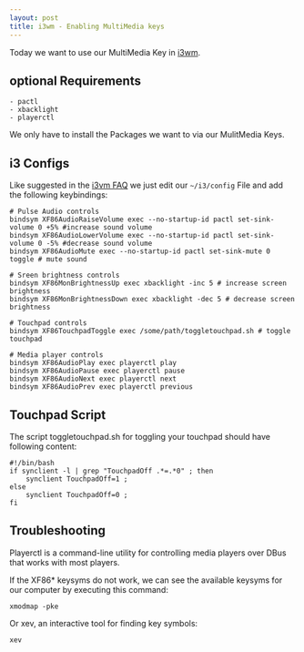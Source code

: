 ```yaml
---
layout: post
title: i3wm - Enabling MultiMedia keys
---
```


Today we want to use our MultiMedia Key in [i3wm](https://i3wm.org/).

## optional Requirements
    - pactl
    - xbacklight
    - playerctl
We only have to install the Packages we want to via our MulitMedia Keys.

## i3 Configs
Like suggested in the [i3vm FAQ](https://faq.i3wm.org/question/3747/enabling-multimedia-keys.1.html)
we just edit our `~/i3/config` File and add the following keybindings:

    # Pulse Audio controls
    bindsym XF86AudioRaiseVolume exec --no-startup-id pactl set-sink-volume 0 +5% #increase sound volume
    bindsym XF86AudioLowerVolume exec --no-startup-id pactl set-sink-volume 0 -5% #decrease sound volume
    bindsym XF86AudioMute exec --no-startup-id pactl set-sink-mute 0 toggle # mute sound
    
    # Sreen brightness controls
    bindsym XF86MonBrightnessUp exec xbacklight -inc 5 # increase screen brightness
    bindsym XF86MonBrightnessDown exec xbacklight -dec 5 # decrease screen brightness
    
    # Touchpad controls
    bindsym XF86TouchpadToggle exec /some/path/toggletouchpad.sh # toggle touchpad
    
    # Media player controls
    bindsym XF86AudioPlay exec playerctl play
    bindsym XF86AudioPause exec playerctl pause
    bindsym XF86AudioNext exec playerctl next
    bindsym XF86AudioPrev exec playerctl previous

## Touchpad Script
The script toggletouchpad.sh for toggling your touchpad should have following content:

    #!/bin/bash
    if synclient -l | grep "TouchpadOff .*=.*0" ; then
        synclient TouchpadOff=1 ;
    else
        synclient TouchpadOff=0 ;
    fi

## Troubleshooting
Playerctl is a command-line utility for controlling media players over DBus that works with most players.

If the XF86* keysyms do not work, we can see the available keysyms for our computer by executing this command:

    xmodmap -pke

Or xev, an interactive tool for finding key symbols:

    xev